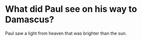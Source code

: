 # What did Paul see on his way to Damascus?

Paul saw a light from heaven that was brighter than the sun.
